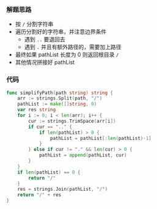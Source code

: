 ### 解题思路

- 按 `/` 分割字符串
- 遍历分割好的字符串，并注意边界条件
  - 遇到 `..` 要退回去
  - 遇到 `.` 并且有额外路径的，需要加上路径
- 最终如果 pathList 长度为 0 则返回根目录 `/`
- 其他情况拼接好 pathList

### 代码

```go
func simplifyPath(path string) string {
	arr := strings.Split(path, "/")
	pathList := make([]string, 0)
	var res string
	for i := 0; i < len(arr); i++ {
		cur := strings.TrimSpace(arr[i])
		if cur == ".." {
			if len(pathList) > 0 {
				pathList = pathList[:len(pathList)-1]
			}
		} else if cur != "." && len(cur) > 0 {
			pathList = append(pathList, cur)
		}
	}
	if len(pathList) == 0 {
		return "/"
	}
	res = strings.Join(pathList, "/")
	return "/" + res
}
```

